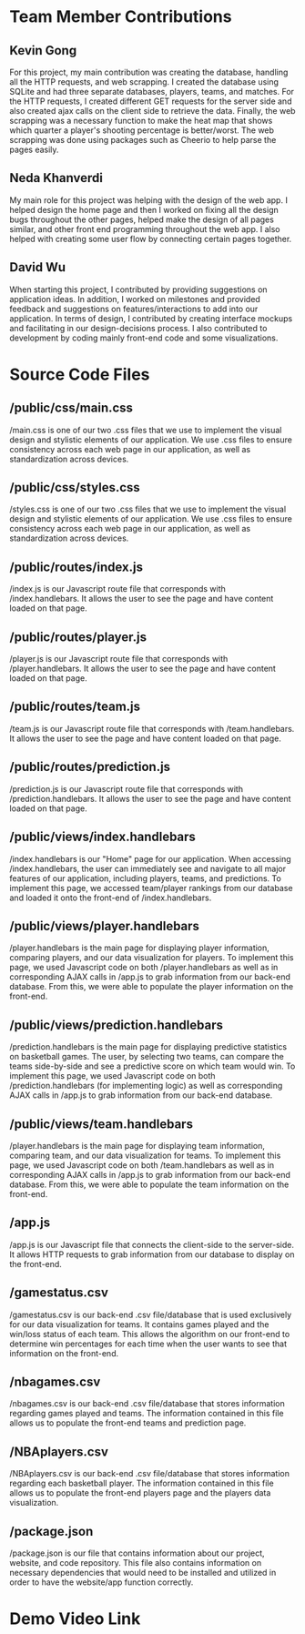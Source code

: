 # Team Member Contributions
## Kevin Gong
For this project, my main contribution was creating the database, handling all the HTTP requests,
and web scrapping. I created the database using SQLite and had three separate databases, players,
teams, and matches. For the HTTP requests, I created different GET requests for the server side and
also created ajax calls on the client side to retrieve the data. Finally, the web scrapping was a necessary
function to make the heat map that shows which quarter a player's shooting percentage is better/worst.
The web scrapping was done using packages such as Cheerio to help parse the pages easily.
## Neda Khanverdi
My main role for this project was helping with the design of the web app. I helped design the home page and then I worked on fixing all the design bugs throughout the other pages, helped make the design of all pages similar, and other front end programming throughout the web app. I also helped with creating some user flow by connecting certain pages together. 
## David Wu
When starting this project, I contributed by providing suggestions on application ideas. In addition, I worked on milestones and provided feedback and suggestions on features/interactions to add into our application. In terms of design, I contributed by creating interface mockups and facilitating in our design-decisions process. I also contributed to development by coding mainly front-end code and some visualizations.



# Source Code Files
## /public/css/main.css
/main.css is one of our two .css files that we use to implement the visual design and stylistic elements of our application. We use .css files to ensure consistency across each web page in our application, as well as standardization across devices.

## /public/css/styles.css
/styles.css is one of our two .css files that we use to implement the visual design and stylistic elements of our application. We use .css files to ensure consistency across each web page in our application, as well as standardization across devices.

## /public/routes/index.js
/index.js is our Javascript route file that corresponds with /index.handlebars. It allows the user to see the page and have content loaded on that page.

## /public/routes/player.js
/player.js is our Javascript route file that corresponds with /player.handlebars. It allows the user to see the page and have content loaded on that page.

## /public/routes/team.js
/team.js is our Javascript route file that corresponds with /team.handlebars. It allows the user to see the page and have content loaded on that page.

## /public/routes/prediction.js
/prediction.js is our Javascript route file that corresponds with /prediction.handlebars. It allows the user to see the page and have content loaded on that page.

## /public/views/index.handlebars
/index.handlebars is our "Home" page for our application. When accessing /index.handlebars, the user can immediately see and navigate to all major features of our application, including players, teams, and predictions. To implement this page, we accessed team/player rankings from our database and loaded it onto the front-end of /index.handlebars.

## /public/views/player.handlebars
/player.handlebars is the main page for displaying player information, comparing players, and our data visualization for players. To implement this page, we used Javascript code on both /player.handlebars as well as in corresponding AJAX calls in /app.js to grab information from our back-end database. From this, we were able to populate the player information on the front-end.

## /public/views/prediction.handlebars
/prediction.handlebars is the main page for displaying predictive statistics on basketball games. The user, by selecting two teams, can compare the teams side-by-side and see a predictive score on which team would win. To implement this page, we used Javascript code on both /prediction.handlebars (for implementing logic) as well as corresponding AJAX calls in /app.js to grab information from our back-end database.

## /public/views/team.handlebars
/player.handlebars is the main page for displaying team information, comparing team, and our data visualization for teams. To implement this page, we used Javascript code on both /team.handlebars as well as in corresponding AJAX calls in /app.js to grab information from our back-end database. From this, we were able to populate the team information on the front-end.

## /app.js
/app.js is our Javascript file that connects the client-side to the server-side. It allows HTTP requests to grab information from our database to display on the front-end.

## /gamestatus.csv
/gamestatus.csv is our back-end .csv file/database that is used exclusively for our data visualization for teams. It contains games played and the win/loss status of each team. This allows the algorithm on our front-end to determine win percentages for each time when the user wants to see that information on the front-end.

## /nbagames.csv
/nbagames.csv is our back-end .csv file/database that stores information regarding games played and teams. The information contained in this file allows us to populate the front-end teams and prediction page.

## /NBAplayers.csv
/NBAplayers.csv is our back-end .csv file/database that stores information regarding each basketball player. The information contained in this file allows us to populate the front-end players page and the players data visualization.

## /package.json
/package.json is our file that contains information about our project, website, and code repository. This file also contains information on necessary dependencies that would need to be installed and utilized in order to have the website/app function correctly.



# Demo Video Link
